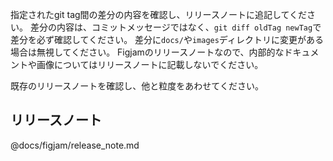 指定されたgit tag間の差分の内容を確認し、リリースノートに追記してください。
差分の内容は、コミットメッセージではなく、`git diff oldTag newTag`で差分を必ず確認してください。
差分に`docs/`や`images`ディレクトリに変更がある場合は無視してください。
Figjamのリリースノートなので、内部的なドキュメントや画像についてはリリースノートに記載しないでください。

既存のリリースノートを確認し、他と粒度をあわせてください。

## リリースノート
@docs/figjam/release_note.md
